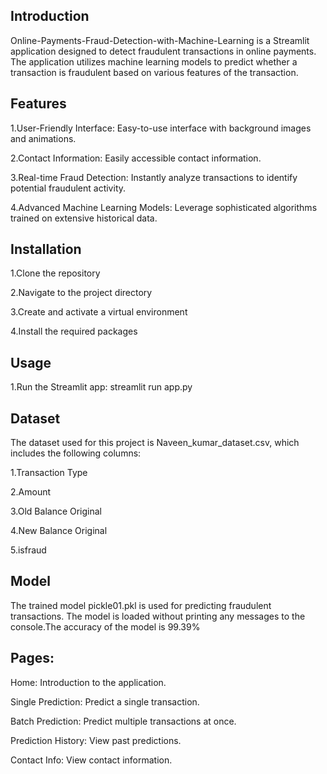 


## Introduction
Online-Payments-Fraud-Detection-with-Machine-Learning is a Streamlit application designed to detect fraudulent transactions in online payments. The application utilizes machine learning models to predict whether a transaction is fraudulent based on various features of the transaction.

## Features
1.User-Friendly Interface: Easy-to-use interface with background images and animations.

2.Contact Information: Easily accessible contact information.

3.Real-time Fraud Detection: Instantly analyze transactions to identify potential fraudulent activity.

4.Advanced Machine Learning Models: Leverage sophisticated algorithms trained on extensive historical data.
## Installation
1.Clone the repository

2.Navigate to the project directory

3.Create and activate a virtual environment

4.Install the required packages
## Usage
1.Run the Streamlit app:
streamlit run app.py


##  Dataset
The dataset used for this project is Naveen_kumar_dataset.csv, which includes the following columns:

1.Transaction Type

2.Amount

3.Old Balance Original

4.New Balance Original

5.isfraud
##  Model
The trained model pickle01.pkl is used for predicting fraudulent transactions. The model is loaded without printing any messages to the console.The accuracy of the model is 99.39%

## Pages:
Home: Introduction to the application.

Single Prediction: Predict a single transaction.

Batch Prediction: Predict multiple transactions at once.

Prediction History: View past predictions.

Contact Info: View contact information.